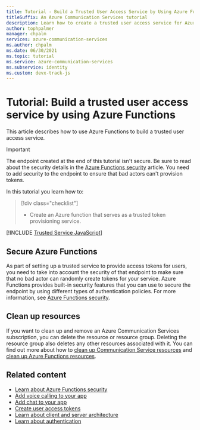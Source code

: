 ```yaml
---
title: Tutorial - Build a Trusted User Access Service by Using Azure Functions in Azure Communication Services
titleSuffix: An Azure Communication Services tutorial
description: Learn how to create a trusted user access service for Azure Communication Services with Azure Functions.
author: tophpalmer
manager: chpalm
services: azure-communication-services
ms.author: chpalm
ms.date: 06/30/2021
ms.topic: tutorial
ms.service: azure-communication-services
ms.subservice: identity
ms.custom: devx-track-js
---
```


# Tutorial: Build a trusted user access service by using Azure Functions

This article describes how to use Azure Functions to build a trusted user access service.

> [!IMPORTANT]
> The endpoint created at the end of this tutorial isn't secure. Be sure to read about the security details in the [Azure Functions security](../../azure-functions/security-concepts.md) article. You need to add security to the endpoint to ensure that bad actors can't provision tokens.

In this tutorial you learn how to:
> [!div class="checklist"]
> * Create an Azure function that serves as a trusted token provisioning service.

[!INCLUDE [Trusted Service JavaScript](./includes/trusted-service-js.md)]

## Secure Azure Functions

As part of setting up a trusted service to provide access tokens for users, you need to take into account the security of that endpoint to make sure that no bad actor can randomly create tokens for your service. Azure Functions provides built-in security features that you can use to secure the endpoint by using different types of authentication policies. For more information, see [Azure Functions security](../../azure-functions/security-concepts.md).

## Clean up resources

If you want to clean up and remove an Azure Communication Services subscription, you can delete the resource or resource group. Deleting the resource group also deletes any other resources associated with it. You can find out more about how to [clean up Communication Service resources](../quickstarts/create-communication-resource.md#clean-up-resources) and [clean up Azure Functions resources](../../azure-functions/create-first-function-vs-code-csharp.md#clean-up-resources).

## Related content

- [Learn about Azure Functions security](../../azure-functions/security-concepts.md)
- [Add voice calling to your app](../quickstarts/voice-video-calling/getting-started-with-calling.md)
- [Add chat to your app](../quickstarts/chat/get-started.md)
- [Create user access tokens](../quickstarts/identity/access-tokens.md)
- [Learn about client and server architecture](../concepts/identity-model.md#client-server-architecture)
- [Learn about authentication](../concepts/authentication.md)
